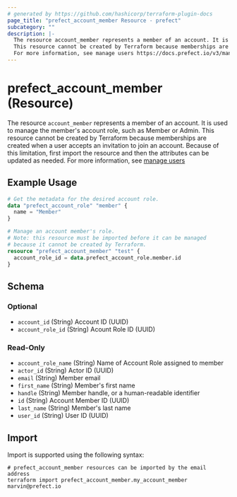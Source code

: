 ```yaml
---
# generated by https://github.com/hashicorp/terraform-plugin-docs
page_title: "prefect_account_member Resource - prefect"
subcategory: ""
description: |-
  The resource account_member represents a member of an account. It is used to manage the member's account role, such as Member or Admin.
  This resource cannot be created by Terraform because memberships are created when a user accepts an invitation to join an account. Because of this limitation, first import the resource and then the attributes can be updated as needed.
  For more information, see manage users https://docs.prefect.io/v3/manage/cloud/manage-users
---
```


# prefect_account_member (Resource)

The resource `account_member` represents a member of an account. It is used to manage the member's account role, such as Member or Admin.
This resource cannot be created by Terraform because memberships are created when a user accepts an invitation to join an account. Because of this limitation, first import the resource and then the attributes can be updated as needed.
For more information, see [manage users](https://docs.prefect.io/v3/manage/cloud/manage-users)

## Example Usage

```terraform
# Get the metadata for the desired account role.
data "prefect_account_role" "member" {
  name = "Member"
}

# Manage an account member's role.
# Note: this resource must be imported before it can be managed
# because it cannot be created by Terraform.
resource "prefect_account_member" "test" {
  account_role_id = data.prefect_account_role.member.id
}
```

<!-- schema generated by tfplugindocs -->
## Schema

### Optional

- `account_id` (String) Account ID (UUID)
- `account_role_id` (String) Acount Role ID (UUID)

### Read-Only

- `account_role_name` (String) Name of Account Role assigned to member
- `actor_id` (String) Actor ID (UUID)
- `email` (String) Member email
- `first_name` (String) Member's first name
- `handle` (String) Member handle, or a human-readable identifier
- `id` (String) Account Member ID (UUID)
- `last_name` (String) Member's last name
- `user_id` (String) User ID (UUID)

## Import

Import is supported using the following syntax:

```shell
# prefect_account_member resources can be imported by the email address
terraform import prefect_account_member.my_account_member marvin@prefect.io
```
